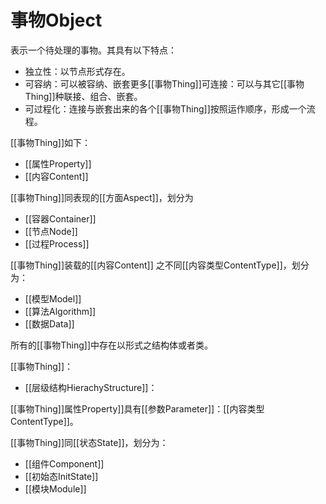 # 事物Object


表示一个待处理的事物。其具有以下特点：
- 独立性：以节点形式存在。
- 可容纳：可以被容纳、嵌套更多[[事物Thing]]可连接：可以与其它[[事物Thing]]种联接、组合、嵌套。
- 可过程化：连接与嵌套出来的各个[[事物Thing]]按照运作顺序，形成一个流程。

[[事物Thing]]如下：
- [[属性Property]]
- [[内容Content]]

[[事物Thing]]同表现的[[方面Aspect]]，划分为
- [[容器Container]]
- [[节点Node]]
- [[过程Process]]

[[事物Thing]]装载的[[内容Content]]
之不同[[内容类型ContentType]]，划分为：
- [[模型Model]]
- [[算法Algorithm]]
- [[数据Data]]





所有的[[事物Thing]]中存在以形式之结构体或者类。

[[事物Thing]]：
- [[层级结构HierachyStructure]]：


[[事物Thing]]属性Property]]具有[[参数Parameter]]：[[内容类型ContentType]]。

[[事物Thing]]同[[状态State]]，划分为：
- [[组件Component]]
- [[初始态InitState]]
- [[模块Module]]

